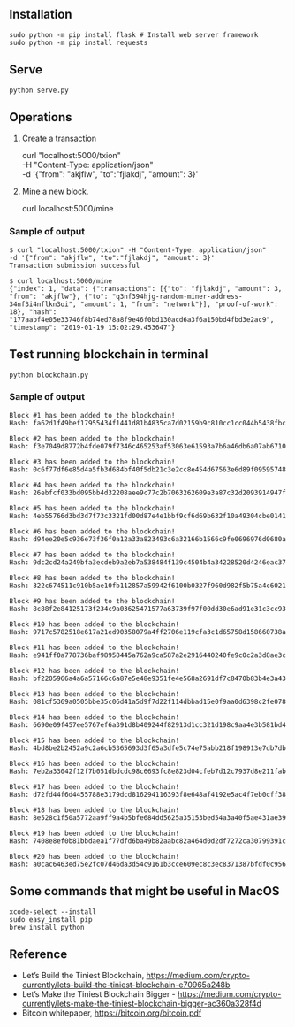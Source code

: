 ## Installation
    sudo python -m pip install flask # Install web server framework
    sudo python -m pip install requests

## Serve
    python serve.py

## Operations
1. Create a transaction


    curl "localhost:5000/txion" \
         -H "Content-Type: application/json" \
         -d '{"from": "akjflw", "to":"fjlakdj", "amount": 3}'

2. Mine a new block.


    curl localhost:5000/mine

### Sample of output

```
$ curl "localhost:5000/txion" -H "Content-Type: application/json"          -d '{"from": "akjflw", "to":"fjlakdj", "amount": 3}'
Transaction submission successful

$ curl localhost:5000/mine
{"index": 1, "data": {"transactions": [{"to": "fjlakdj", "amount": 3, "from": "akjflw"}, {"to": "q3nf394hjg-random-miner-address-34nf3i4nflkn3oi", "amount": 1, "from": "network"}], "proof-of-work": 18}, "hash": "177aabf4e05e33746f8b74ed78a8f9e46f0bd130acd6a3f6a150bd4fbd3e2ac9", "timestamp": "2019-01-19 15:02:29.453647"}
```

## Test running blockchain in terminal
    python blockchain.py

### Sample of output
```
Block #1 has been added to the blockchain!
Hash: fa62d1f49bef17955434f1441d81b4835ca7d02159b9c810cc1cc044b5438fbc

Block #2 has been added to the blockchain!
Hash: f3e7049d8772b4fde079f7346c465253af53063e61593a7b6a46db6a07ab6710

Block #3 has been added to the blockchain!
Hash: 0c6f77df6e85d4a5fb3d684bf40f5db21c3e2cc8e454d67563e6d89f09595748

Block #4 has been added to the blockchain!
Hash: 26ebfcf033bd095bb4d32208aee9c77c2b7063262609e3a87c32d2093914947f

Block #5 has been added to the blockchain!
Hash: 4eb55766d3bd3d7f73c3321fd00d87e4e1bbf9cf6d69b632f10a49304cbe0141

Block #6 has been added to the blockchain!
Hash: d94ee20e5c936e73f36f0a12a33a823493c6a32166b1566c9fe0696976d0680a

Block #7 has been added to the blockchain!
Hash: 9dc2cd24a249bfa3ecdeb9a2eb7a538484f139c4504b4a34228520d4246eac37

Block #8 has been added to the blockchain!
Hash: 322c674511c910b5ae10fb112857a59942f6100b0327f960d982f5b75a4c6021

Block #9 has been added to the blockchain!
Hash: 8c88f2e84125173f234c9a03625471577a63739f97f00dd30e6ad91e31c3cc93

Block #10 has been added to the blockchain!
Hash: 9717c5782518e617a21ed90358079a4ff2706e119cfa3c1d65758d158660738a

Block #11 has been added to the blockchain!
Hash: e941ff0a778736baf98958445a762a9ca587a2e2916440240fe9c0c2a3d8ae3c

Block #12 has been added to the blockchain!
Hash: bf2205966a4a6a57166c6a87e5e48e9351fe4e568a2691df7c8470b83b4e3a43

Block #13 has been added to the blockchain!
Hash: 081cf5369a0505bbe35c06d41a5d9f7d22f114dbbad15e0f9aa0d6398c2fe078

Block #14 has been added to the blockchain!
Hash: 6690e09f457ee5767ef6a391d8b409244f82913d1cc321d198c9aa4e3b581bd4

Block #15 has been added to the blockchain!
Hash: 4bd8be2b2452a9c2a6cb5365693d3f65a3dfe5c74e75abb218f198913e7db7db

Block #16 has been added to the blockchain!
Hash: 7eb2a33042f12f7b051dbdcdc98c6693fc8e823d04cfeb7d12c7937d8e211fab

Block #17 has been added to the blockchain!
Hash: d72fd44f6d4455788e3179dcd816294116393f8e648af4192e5ac4f7eb0cff38

Block #18 has been added to the blockchain!
Hash: 8e528c1f50a5772aa9ff9a4b5bfe684dd5625a35153bed54a3a40f5ae431ae39

Block #19 has been added to the blockchain!
Hash: 7408e8ef0b81bbdaea1f77dfd6ba49b82aabc82a464d0d2df7272ca30799391c

Block #20 has been added to the blockchain!
Hash: a0cac6463ed75e2fc07d46da3d54c9161b3cce609ec8c3ec8371387bfdf0c956
```

## Some commands that might be useful in MacOS
    xcode-select --install
    sudo easy_install pip
    brew install python

## Reference
* Let’s Build the Tiniest Blockchain, https://medium.com/crypto-currently/lets-build-the-tiniest-blockchain-e70965a248b
* Let’s Make the Tiniest Blockchain Bigger - https://medium.com/crypto-currently/lets-make-the-tiniest-blockchain-bigger-ac360a328f4d
* Bitcoin whitepaper, https://bitcoin.org/bitcoin.pdf
